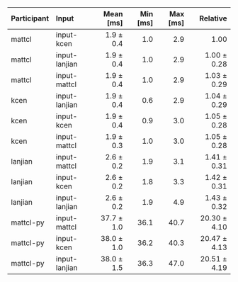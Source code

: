 | Participant | Input | Mean [ms] | Min [ms] | Max [ms] | Relative |
|:---|:---|---:|---:|---:|---:|
| mattcl | input-kcen | 1.9 ± 0.4 | 1.0 | 2.9 | 1.00 |
| mattcl | input-lanjian | 1.9 ± 0.4 | 1.0 | 2.9 | 1.00 ± 0.28 |
| mattcl | input-mattcl | 1.9 ± 0.4 | 1.0 | 2.9 | 1.03 ± 0.29 |
| kcen | input-lanjian | 1.9 ± 0.4 | 0.6 | 2.9 | 1.04 ± 0.29 |
| kcen | input-kcen | 1.9 ± 0.4 | 0.9 | 3.0 | 1.05 ± 0.28 |
| kcen | input-mattcl | 1.9 ± 0.3 | 1.0 | 3.0 | 1.05 ± 0.28 |
| lanjian | input-mattcl | 2.6 ± 0.2 | 1.9 | 3.1 | 1.41 ± 0.31 |
| lanjian | input-kcen | 2.6 ± 0.2 | 1.8 | 3.3 | 1.42 ± 0.31 |
| lanjian | input-lanjian | 2.6 ± 0.2 | 1.9 | 4.9 | 1.43 ± 0.32 |
| mattcl-py | input-mattcl | 37.7 ± 1.0 | 36.1 | 40.7 | 20.30 ± 4.10 |
| mattcl-py | input-kcen | 38.0 ± 1.0 | 36.2 | 40.3 | 20.47 ± 4.13 |
| mattcl-py | input-lanjian | 38.0 ± 1.5 | 36.3 | 47.0 | 20.51 ± 4.19 |
